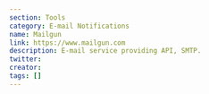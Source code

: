 ```yaml
---
section: Tools
category: E-mail Notifications
name: Mailgun
link: https://www.mailgun.com
description: E-mail service providing API, SMTP.
twitter:
creator:
tags: []
---
```

